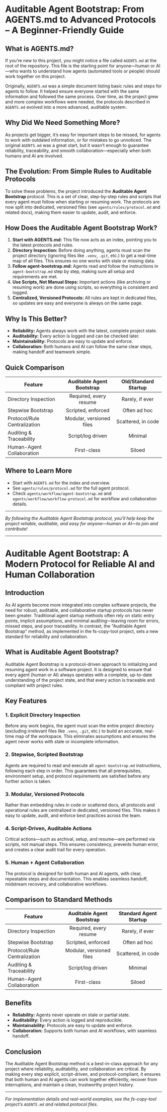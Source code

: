 # Auditable Agent Bootstrap: From AGENTS.md to Advanced Protocols – A Beginner-Friendly Guide

## What is AGENTS.md?

If you’re new to this project, you might notice a file called `AGENTS.md` at the root of the repository. This file is the starting point for anyone—human or AI—who wants to understand how agents (automated tools or people) should work together on this project.

Originally, `AGENTS.md` was a simple document listing basic rules and steps for agents to follow. It helped ensure everyone started with the same information and followed the same process. Over time, as the project grew and more complex workflows were needed, the protocols described in `AGENTS.md` evolved into a more advanced, auditable system.

## Why Did We Need Something More?

As projects get bigger, it’s easy for important steps to be missed, for agents to work with outdated information, or for mistakes to go unnoticed. The original `AGENTS.md` was a great start, but it wasn’t enough to guarantee reliability, traceability, and smooth collaboration—especially when both humans and AI are involved.

## The Evolution: From Simple Rules to Auditable Protocols

To solve these problems, the project introduced the **Auditable Agent Bootstrap** protocol. This is a set of clear, step-by-step rules and scripts that every agent must follow when starting or resuming work. The protocols are now split into dedicated, versioned files (see `agents/rules/protocol.md` and related docs), making them easier to update, audit, and enforce.

## How Does the Auditable Agent Bootstrap Work?

1. **Start with AGENTS.md:** This file now acts as an index, pointing you to the latest protocols and rules.
2. **Directory Inspection:** Before doing anything, agents must scan the project directory (ignoring files like `.venv`, `.git`, etc.) to get a real-time map of all files. This ensures no one works with stale or missing data.
3. **Follow agent-bootstrap.md:** Agents read and follow the instructions in `agent-bootstrap.md` step by step, making sure all setup and requirements are met.
4. **Use Scripts, Not Manual Steps:** Important actions (like archiving or resuming work) are done using scripts, so everything is consistent and logged.
5. **Centralized, Versioned Protocols:** All rules are kept in dedicated files, so updates are easy and everyone is always on the same page.

## Why Is This Better?

- **Reliability:** Agents always work with the latest, complete project state.
- **Auditability:** Every action is logged and can be checked later.
- **Maintainability:** Protocols are easy to update and enforce.
- **Collaboration:** Both humans and AI can follow the same clear steps, making handoff and teamwork simple.

## Quick Comparison

| Feature                        | Auditable Agent Bootstrap | Old/Standard Startup   |
|-------------------------------|:------------------------:|:---------------------:|
| Directory Inspection           | Required, every resume   | Rarely, if ever       |
| Stepwise Bootstrap             | Scripted, enforced       | Often ad hoc          |
| Protocol/Rule Centralization   | Modular, versioned files | Scattered, in code    |
| Auditing & Traceability        | Script/log driven        | Minimal               |
| Human-Agent Collaboration      | First-class              | Siloed                |

## Where to Learn More

- Start with `AGENTS.md` for the index and overview.
- See `agents/rules/protocol.md` for the full agent protocol.
- Check `agents/workflow/agent-bootstrap.md` and `agents/workflow/workflow-protocol.md` for workflow and collaboration details.

---

*By following the Auditable Agent Bootstrap protocol, you’ll help keep the project reliable, auditable, and easy for anyone—human or AI—to join and contribute!*

---

# Auditable Agent Bootstrap: A Modern Protocol for Reliable AI and Human Collaboration

## Introduction

As AI agents become more integrated into complex software projects, the need for robust, auditable, and collaborative startup protocols has never been greater. Traditional agent startup methods often rely on static entry points, implicit assumptions, and minimal auditing—leaving room for errors, missed steps, and poor traceability. In contrast, the "Auditable Agent Bootstrap" method, as implemented in the fs-copy-tool project, sets a new standard for reliability and collaboration.

## What is Auditable Agent Bootstrap?

Auditable Agent Bootstrap is a protocol-driven approach to initializing and resuming agent work in a software project. It is designed to ensure that every agent (human or AI) always operates with a complete, up-to-date understanding of the project state, and that every action is traceable and compliant with project rules.

## Key Features

### 1. Explicit Directory Inspection
Before any work begins, the agent must scan the entire project directory (excluding irrelevant files like `.venv`, `.git`, etc.) to build an accurate, real-time map of the workspace. This eliminates assumptions and ensures the agent never works with stale or incomplete information.

### 2. Stepwise, Scripted Bootstrap
Agents are required to read and execute all `agent-bootstrap.md` instructions, following each step in order. This guarantees that all prerequisites, environment setup, and protocol requirements are satisfied before any further action is taken.

### 3. Modular, Versioned Protocols
Rather than embedding rules in code or scattered docs, all protocols and operational rules are centralized in dedicated, versioned files. This makes it easy to update, audit, and enforce best practices across the team.

### 4. Script-Driven, Auditable Actions
Critical actions—such as archival, setup, and resume—are performed via scripts, not manual steps. This ensures consistency, prevents human error, and creates a clear audit trail for every operation.

### 5. Human + Agent Collaboration
The protocol is designed for both human and AI agents, with clear, repeatable steps and documentation. This enables seamless handoff, midstream recovery, and collaborative workflows.

## Comparison to Standard Methods

| Feature                        | Auditable Agent Bootstrap | Standard Agent Startup |
|-------------------------------|:------------------------:|:---------------------:|
| Directory Inspection           | Required, every resume   | Rarely, if ever       |
| Stepwise Bootstrap             | Scripted, enforced       | Often ad hoc          |
| Protocol/Rule Centralization   | Modular, versioned files | Scattered, in code    |
| Auditing & Traceability        | Script/log driven        | Minimal               |
| Human-Agent Collaboration      | First-class              | Siloed                |

## Benefits
- **Reliability:** Agents never operate on stale or partial state.
- **Auditability:** Every action is logged and reproducible.
- **Maintainability:** Protocols are easy to update and enforce.
- **Collaboration:** Supports both human and AI workflows, with seamless handoff.

## Conclusion

The Auditable Agent Bootstrap method is a best-in-class approach for any project where reliability, auditability, and collaboration are critical. By making every step explicit, script-driven, and protocol-compliant, it ensures that both human and AI agents can work together efficiently, recover from interruptions, and maintain a clean, trustworthy project history.

---

*For implementation details and real-world examples, see the fs-copy-tool project’s `AGENTS.md` and related protocol files.*

